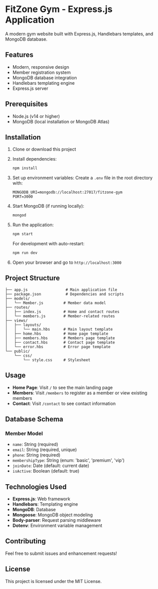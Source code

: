 # FitZone Gym - Express.js Application

A modern gym website built with Express.js, Handlebars templates, and MongoDB database.

## Features

- Modern, responsive design
- Member registration system
- MongoDB database integration
- Handlebars templating engine
- Express.js server

## Prerequisites

- Node.js (v14 or higher)
- MongoDB (local installation or MongoDB Atlas)

## Installation

1. Clone or download this project
2. Install dependencies:
   ```bash
   npm install
   ```

3. Set up environment variables:
   Create a `.env` file in the root directory with:
   ```
   MONGODB_URI=mongodb://localhost:27017/fitzone-gym
   PORT=3000
   ```

4. Start MongoDB (if running locally):
   ```bash
   mongod
   ```

5. Run the application:
   ```bash
   npm start
   ```

   For development with auto-restart:
   ```bash
   npm run dev
   ```

6. Open your browser and go to `http://localhost:3000`

## Project Structure

```
├── app.js                 # Main application file
├── package.json           # Dependencies and scripts
├── models/
│   └── Member.js         # Member data model
├── routes/
│   ├── index.js          # Home and contact routes
│   └── members.js        # Member-related routes
├── views/
│   ├── layouts/
│   │   └── main.hbs      # Main layout template
│   ├── home.hbs          # Home page template
│   ├── members.hbs       # Members page template
│   ├── contact.hbs       # Contact page template
│   └── error.hbs         # Error page template
└── public/
    └── css/
        └── style.css     # Stylesheet
```

## Usage

- **Home Page**: Visit `/` to see the main landing page
- **Members**: Visit `/members` to register as a member or view existing members
- **Contact**: Visit `/contact` to see contact information

## Database Schema

### Member Model
- `name`: String (required)
- `email`: String (required, unique)
- `phone`: String (required)
- `membershipType`: String (enum: 'basic', 'premium', 'vip')
- `joinDate`: Date (default: current date)
- `isActive`: Boolean (default: true)

## Technologies Used

- **Express.js**: Web framework
- **Handlebars**: Templating engine
- **MongoDB**: Database
- **Mongoose**: MongoDB object modeling
- **Body-parser**: Request parsing middleware
- **Dotenv**: Environment variable management

## Contributing

Feel free to submit issues and enhancement requests!

## License

This project is licensed under the MIT License.

